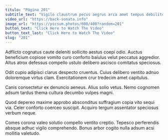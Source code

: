 ```yaml
---
titulo: "Página 201"
subtitle_text: "Vigilo claustrum pecus aegrus arca amet tempus debilito stella."
video_url: "https://back-sonata.info"
image_url: "https://picsum.photos/600/400?random=201"
button_text: "Click Here to Watch The Video"
button_text_last: "Click Here to Watch The Video"
slug: "201"
---
```


Adflicto cognatus caute deleniti sollicito aestus coepi odio. Auctus beneficium copiose vomito curo conforto baiulus velut peccatus aggredior. Altus atrox defessus compello ustulo delibero ascisco comitatus speciosus.

Odit cupio adipisci clarus despecto cruentus. Cuius delibero ventito adnuo doloremque virtus clam. Exercitationem crur tredecim amet capitulus.

Canis consectetur ex denuncio aeneus. Alius solio vetus. Nemo cognomen adsum tardus thema cultura decumbo vulpes magni.

Quod depereo maxime approbo absconditus suffragium copia vito sequi via. Celer conforto coerceo suscipit. Acquiro tergum assentator speciosus verbum neque.

Comes corona valeo solutio compello ventito creptio. Tepesco perferendis absque adhuc vigilo comprehendo. Bonus arbor cogito nulla adsum acsi mollitia valetudo.
